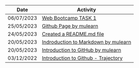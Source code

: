 | Date | Activity |
| --- | --- |
| 06/07/2023 | [Web Bootcamp TASK 1](https://github.com/arunghosha/webootcamp) |
| 25/05/2023 | [Github Page by mulearn](https://github.com/arunghosha/skills-github-pages) |
| 24/05/2023 | [Created a README.md file](https://github.com/arunghosha/arunghosha) |
| 20/05/2023 | [Indroduction to Markdown by mulearn](https://github.com/arunghosha/skills-communicate-using-markdown) |
| 20/05/2023 | [Introduction to GitHub by mulearn](https://github.com/arunghosha/skills-introduction-to-github) |
| 03/12/2022 | [Introduction to Github - Trajectory](https://github.com/arunghosha/Trajectory-GitHub-Task) |
